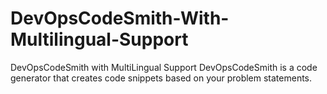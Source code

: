 # DevOpsCodeSmith-With-Multilingual-Support
DevOpsCodeSmith with MultiLingual Support DevOpsCodeSmith is a code generator that creates code snippets based on your problem statements.
